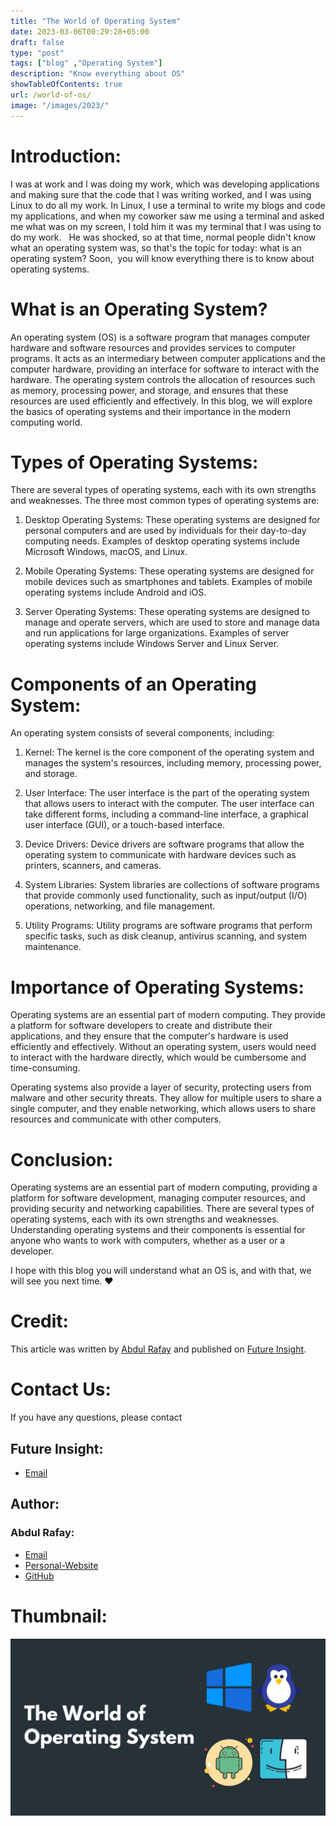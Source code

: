 ```yaml
---
title: "The World of Operating System"
date: 2023-03-06T00:29:28+05:00
draft: false
type: "post"
tags: ["blog" ,"Operating System"]
description: "Know everything about OS"
showTableOfContents: true
url: /world-of-os/
image: "/images/2023/"
---
```


# Introduction:

I was at work and I was doing my work, which was developing applications and making sure that the code that I was writing worked, and I was using Linux to do all my work. In Linux, I use a terminal to write my blogs and code my applications, and when my coworker saw me using a terminal and asked me what was on my screen, I told him it was my terminal that I was using to do my work.
 
He was shocked, so at that time, normal people didn't know what an operating system was, so that's the topic for today: what is an operating system? Soon,  you will know everything there is to know about operating systems.

# What is an Operating System?

An operating system (OS) is a software program that manages computer hardware and software resources and provides services to computer programs. It acts as an intermediary between computer applications and the computer hardware, providing an interface for software to interact with the hardware. The operating system controls the allocation of resources such as memory, processing power, and storage, and ensures that these resources are used efficiently and effectively. In this blog, we will explore the basics of operating systems and their importance in the modern computing world.

# Types of Operating Systems:
There are several types of operating systems, each with its own strengths and weaknesses. The three most common types of operating systems are:

1. Desktop Operating Systems: These operating systems are designed for personal computers and are used by individuals for their day-to-day computing needs. Examples of desktop operating systems include Microsoft Windows, macOS, and Linux.

2. Mobile Operating Systems: These operating systems are designed for mobile devices such as smartphones and tablets. Examples of mobile operating systems include Android and iOS.

3. Server Operating Systems: These operating systems are designed to manage and operate servers, which are used to store and manage data and run applications for large organizations. Examples of server operating systems include Windows Server and Linux Server.

# Components of an Operating System:
An operating system consists of several components, including:

1. Kernel: The kernel is the core component of the operating system and manages the system's resources, including memory, processing power, and storage.

2. User Interface: The user interface is the part of the operating system that allows users to interact with the computer. The user interface can take different forms, including a command-line interface, a graphical user interface (GUI), or a touch-based interface.

3. Device Drivers: Device drivers are software programs that allow the operating system to communicate with hardware devices such as printers, scanners, and cameras.

4. System Libraries: System libraries are collections of software programs that provide commonly used functionality, such as input/output (I/O) operations, networking, and file management.

5. Utility Programs: Utility programs are software programs that perform specific tasks, such as disk cleanup, antivirus scanning, and system maintenance.

# Importance of Operating Systems:

Operating systems are an essential part of modern computing. They provide a platform for software developers to create and distribute their applications, and they ensure that the computer's hardware is used efficiently and effectively. Without an operating system, users would need to interact with the hardware directly, which would be cumbersome and time-consuming.

Operating systems also provide a layer of security, protecting users from malware and other security threats. They allow for multiple users to share a single computer, and they enable networking, which allows users to share resources and communicate with other computers.


# Conclusion:
Operating systems are an essential part of modern computing, providing a platform for software development, managing computer resources, and providing security and networking capabilities. There are several types of operating systems, each with its own strengths and weaknesses. Understanding operating systems and their components is essential for anyone who wants to work with computers, whether as a user or a developer.

I hope with this blog you will understand what an OS is, and with that, we will see you next time. ❤️

# Credit:
This article was written by [Abdul Rafay](https://rafay99.info) and published on [Future Insight](https://futureinsight.blog).

# Contact Us: 
If you have any questions, please contact
## Future Insight:
- [Email](mailto:fututeinsight@gmail.com)
## Author:
### Abdul Rafay:
- [Email](mailto:99marafay@gmail.com)
- [Personal-Website](https://rafay99.info)
- [GitHub](github.com/rafay99-epic) 

# Thumbnail:
![image](/images/2023/Operating-System/The-World-of-OS/the-world-of-OS.png)

